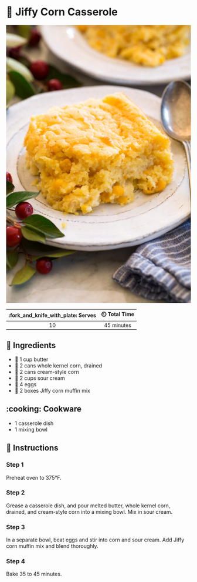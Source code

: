 # :corn: Jiffy Corn Casserole

![Jiffy Corn Casserole](../assets/images/jiffy-corn-casserole.jpg)

| :fork_and_knife_with_plate: Serves | :timer_clock: Total Time |
|:----------------------------------:|:-----------------------: |
| 10 | 45 minutes |

## :salt: Ingredients

- :butter: 1 cup butter
- :corn: 2 cans whole kernel corn, drained
- :corn: 2 cans cream-style corn
- :rice: 2 cups sour cream
- :egg: 4 eggs
- :corn: 2 boxes Jiffy corn muffin mix

## :cooking: Cookware

- 1 casserole dish
- 1 mixing bowl

## :pencil: Instructions

### Step 1

Preheat oven to 375°F.

### Step 2

Grease a casserole dish, and pour melted butter, whole kernel corn, drained, and cream-style corn into a mixing bowl.
Mix in sour cream.

### Step 3

In a separate bowl, beat eggs and stir into corn and sour cream. Add Jiffy corn muffin mix and blend thoroughly.

### Step 4

Bake 35 to 45 minutes.
